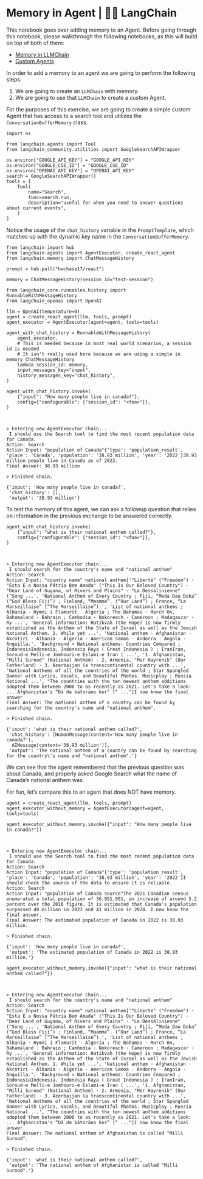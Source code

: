 # Memory in Agent | 🦜️🔗 LangChain
This notebook goes over adding memory to an Agent. Before going through this notebook, please walkthrough the following notebooks, as this will build on top of both of them:

*   [Memory in LLMChain](https://python.langchain.com/docs/modules/memory/adding_memory/)
*   [Custom Agents](https://python.langchain.com/docs/modules/agents/how_to/custom_agent/)

In order to add a memory to an agent we are going to perform the following steps:

1.  We are going to create an `LLMChain` with memory.
2.  We are going to use that `LLMChain` to create a custom Agent.

For the purposes of this exercise, we are going to create a simple custom Agent that has access to a search tool and utilizes the `ConversationBufferMemory` class.

```
import os

from langchain.agents import Tool
from langchain_community.utilities import GoogleSearchAPIWrapper

```


```
os.environ["GOOGLE_API_KEY"] = "GOOGLE_API_KEY"
os.environ["GOOGLE_CSE_ID"] = "GOOGLE_CSE_ID"
os.environ["OPENAI_API_KEY"] = "OPENAI_API_KEY"
search = GoogleSearchAPIWrapper()
tools = [
    Tool(
        name="Search",
        func=search.run,
        description="useful for when you need to answer questions about current events",
    )
]

```


Notice the usage of the `chat_history` variable in the `PromptTemplate`, which matches up with the dynamic key name in the `ConversationBufferMemory`.

```
from langchain import hub
from langchain.agents import AgentExecutor, create_react_agent
from langchain.memory import ChatMessageHistory

prompt = hub.pull("hwchase17/react")

memory = ChatMessageHistory(session_id="test-session")

```


```
from langchain_core.runnables.history import RunnableWithMessageHistory
from langchain_openai import OpenAI

llm = OpenAI(temperature=0)
agent = create_react_agent(llm, tools, prompt)
agent_executor = AgentExecutor(agent=agent, tools=tools)

agent_with_chat_history = RunnableWithMessageHistory(
    agent_executor,
    # This is needed because in most real world scenarios, a session id is needed
    # It isn't really used here because we are using a simple in memory ChatMessageHistory
    lambda session_id: memory,
    input_messages_key="input",
    history_messages_key="chat_history",
)

```


```
agent_with_chat_history.invoke(
    {"input": "How many people live in canada?"},
    config={"configurable": {"session_id": "<foo>"}},
)

```


```


> Entering new AgentExecutor chain...
 I should use the Search tool to find the most recent population data for Canada.
Action: Search
Action Input: "population of Canada"{'type': 'population_result', 'place': 'Canada', 'population': '38.93 million', 'year': '2022'}38.93 million people live in Canada as of 2022.
Final Answer: 38.93 million

> Finished chain.

```


```
{'input': 'How many people live in canada?',
 'chat_history': [],
 'output': '38.93 million'}

```


To test the memory of this agent, we can ask a followup question that relies on information in the previous exchange to be answered correctly.

```
agent_with_chat_history.invoke(
    {"input": "what is their national anthem called?"},
    config={"configurable": {"session_id": "<foo>"}},
)

```


```


> Entering new AgentExecutor chain...
 I should search for the country's name and "national anthem"
Action: Search
Action Input: "country name" national anthem['"Liberté" ("Freedom") · "Esta É a Nossa Pátria Bem Amada" ("This Is Our Beloved Country") · "Dear Land of Guyana, of Rivers and Plains" · "La Dessalinienne" ("Song ...', 'National Anthem of Every Country ; Fiji, “Meda Dau Doka” (“God Bless Fiji”) ; Finland, “Maamme”. (“Our Land”) ; France, “La Marseillaise” (“The Marseillaise”).', 'List of national anthems ; Albania · Hymni i Flamurit · Algeria ; The Bahamas · March On, Bahamaland · Bahrain ; Cambodia · Nokoreach · Cameroon ; Madagascar · Ry ...', 'General information: Hatikvah (the Hope) is now firmly established as the Anthem of the State of Israel as well as the Jewish National Anthem. 1. While yet ...', 'National anthem · Afghanistan · Akrotiri · Albania · Algeria · American Samoa · Andorra · Angola · Anguilla.', 'Background > National anthems: Countries Compared ; IndonesiaIndonesia, Indonesia Raya ( Great Indonesia ) ; IranIran, Soroud-e Melli-e Jomhouri-e Eslami-e Iran ( ...', '1. Afghanistan, "Milli Surood" (National Anthem) · 2. Armenia, "Mer Hayrenik" (Our Fatherland) · 3. Azerbaijan (a transcontinental country with ...', 'National Anthems of all the countries of the world ; Star Spangled Banner with Lyrics, Vocals, and Beautiful Photos. Musicplay ; Russia National ...', "The countries with the ten newest anthem additions adopted them between 2006 to as recently as 2021. Let's take a look: ... Afghanistan's “Dā də bātorāno kor” (“ ..."]I now know the final answer
Final Answer: The national anthem of a country can be found by searching for the country's name and "national anthem".

> Finished chain.

```


```
{'input': 'what is their national anthem called?',
 'chat_history': [HumanMessage(content='How many people live in canada?'),
  AIMessage(content='38.93 million')],
 'output': 'The national anthem of a country can be found by searching for the country\'s name and "national anthem".'}

```


We can see that the agent remembered that the previous question was about Canada, and properly asked Google Search what the name of Canada’s national anthem was.

For fun, let’s compare this to an agent that does NOT have memory.

```
agent = create_react_agent(llm, tools, prompt)
agent_executor_without_memory = AgentExecutor(agent=agent, tools=tools)

```


```
agent_executor_without_memory.invoke({"input": "How many people live in canada?"})

```


```


> Entering new AgentExecutor chain...
 I should use the Search tool to find the most recent population data for Canada.
Action: Search
Action Input: "population of Canada"{'type': 'population_result', 'place': 'Canada', 'population': '38.93 million', 'year': '2022'}I should check the source of the data to ensure it is reliable.
Action: Search
Action Input: "population of Canada source"The 2021 Canadian census enumerated a total population of 36,991,981, an increase of around 5.2 percent over the 2016 figure. It is estimated that Canada's population surpassed 40 million in 2023 and 41 million in 2024. I now know the final answer.
Final Answer: The estimated population of Canada in 2022 is 38.93 million.

> Finished chain.

```


```
{'input': 'How many people live in canada?',
 'output': 'The estimated population of Canada in 2022 is 38.93 million.'}

```


```
agent_executor_without_memory.invoke({"input": "what is their national anthem called?"})

```


```


> Entering new AgentExecutor chain...
 I should search for the country's name and "national anthem"
Action: Search
Action Input: "country name" national anthem['"Liberté" ("Freedom") · "Esta É a Nossa Pátria Bem Amada" ("This Is Our Beloved Country") · "Dear Land of Guyana, of Rivers and Plains" · "La Dessalinienne" ("Song ...', 'National Anthem of Every Country ; Fiji, “Meda Dau Doka” (“God Bless Fiji”) ; Finland, “Maamme”. (“Our Land”) ; France, “La Marseillaise” (“The Marseillaise”).', 'List of national anthems ; Albania · Hymni i Flamurit · Algeria ; The Bahamas · March On, Bahamaland · Bahrain ; Cambodia · Nokoreach · Cameroon ; Madagascar · Ry ...', 'General information: Hatikvah (the Hope) is now firmly established as the Anthem of the State of Israel as well as the Jewish National Anthem. 1. While yet ...', 'National anthem · Afghanistan · Akrotiri · Albania · Algeria · American Samoa · Andorra · Angola · Anguilla.', 'Background > National anthems: Countries Compared ; IndonesiaIndonesia, Indonesia Raya ( Great Indonesia ) ; IranIran, Soroud-e Melli-e Jomhouri-e Eslami-e Iran ( ...', '1. Afghanistan, "Milli Surood" (National Anthem) · 2. Armenia, "Mer Hayrenik" (Our Fatherland) · 3. Azerbaijan (a transcontinental country with ...', 'National Anthems of all the countries of the world ; Star Spangled Banner with Lyrics, Vocals, and Beautiful Photos. Musicplay ; Russia National ...', "The countries with the ten newest anthem additions adopted them between 2006 to as recently as 2021. Let's take a look: ... Afghanistan's “Dā də bātorāno kor” (“ ..."]I now know the final answer
Final Answer: The national anthem of Afghanistan is called "Milli Surood".

> Finished chain.

```


```
{'input': 'what is their national anthem called?',
 'output': 'The national anthem of Afghanistan is called "Milli Surood".'}

```
